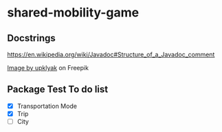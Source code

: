 # shared-mobility-game


## Docstrings
https://en.wikipedia.org/wiki/Javadoc#Structure_of_a_Javadoc_comment

<a href="https://www.freepik.com/free-vector/game-menu-interface-windows-cartoon-options-set_24655623.htm#query=game%20ui%20assets&position=12&from_view=keyword&track=ais&uuid=43b3eecf-8e1e-480b-9dbd-5237c1c2f1cd">Image by upklyak</a> on Freepik


## Package Test To do list
- [x] Transportation Mode
- [x] Trip
- [ ] City